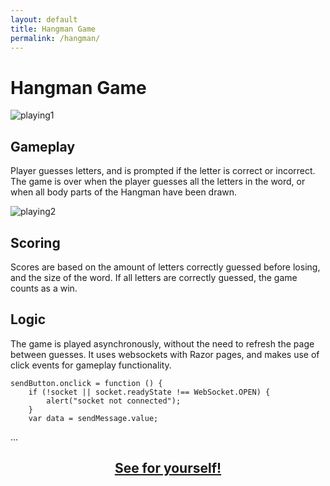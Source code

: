 ```yaml
---
layout: default
title: Hangman Game
permalink: /hangman/
---
```


# Hangman Game
![playing1](https://user-images.githubusercontent.com/55026784/163106022-9f8f92a0-19a0-4e47-a5e7-72959a573eab.png)

## Gameplay

Player guesses letters, and is prompted if the letter is correct or incorrect. The game is over when the player guesses all the letters in the word, or when all body parts of the Hangman have been drawn.

![playing2](https://user-images.githubusercontent.com/55026784/163106222-3d6f27d7-18ff-4d9f-8cba-d22b31829123.png)

## Scoring

Scores are based on the amount of letters correctly guessed before losing, and the size of the word. If all letters are correctly guessed, the game counts as a win.

## Logic

The game is played asynchronously, without the need to refresh the page between guesses. It uses websockets with Razor pages, and makes use of click events for gameplay functionality.

```
sendButton.onclick = function () {
    if (!socket || socket.readyState !== WebSocket.OPEN) {
        alert("socket not connected");
    }
    var data = sendMessage.value;
```
...

<h2 align="center">
  <a href="https://github.com/jayprestonwaters/CS3750_Projects">See for yourself!</a>
</h2>
